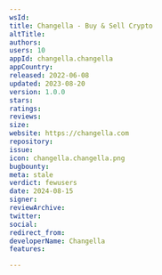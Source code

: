 ```yaml
---
wsId: 
title: Changella - Buy & Sell Crypto
altTitle: 
authors: 
users: 10
appId: changella.changella
appCountry: 
released: 2022-06-08
updated: 2023-08-20
version: 1.0.0
stars: 
ratings: 
reviews: 
size: 
website: https://changella.com
repository: 
issue: 
icon: changella.changella.png
bugbounty: 
meta: stale
verdict: fewusers
date: 2024-08-15
signer: 
reviewArchive: 
twitter: 
social: 
redirect_from: 
developerName: Changella
features: 

---
```


